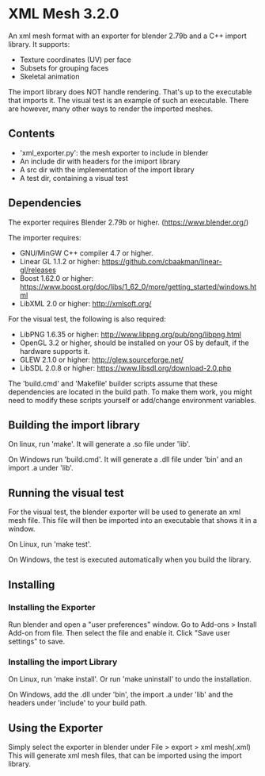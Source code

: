 # XML Mesh 3.2.0
An xml mesh format with an exporter for blender 2.79b and a C++ import library.
It supports:
* Texture coordinates (UV) per face
* Subsets for grouping faces
* Skeletal animation

The import library does NOT handle rendering. That's up to the executable that imports it.
The visual test is an example of such an executable. There are however, many other ways to render the imported meshes.

## Contents
* 'xml_exporter.py': the mesh exporter to include in blender
* An include dir with headers for the imiport library
* A src dir with the implementation of the import library
* A test dir, containing a visual test

## Dependencies
The exporter requires Blender 2.79b or higher. (https://www.blender.org/)

The importer requires:
* GNU/MinGW C++ compiler 4.7 or higher.
* Linear GL 1.1.2 or higher: https://github.com/cbaakman/linear-gl/releases
* Boost 1.62.0 or higher: https://www.boost.org/doc/libs/1_62_0/more/getting_started/windows.html
* LibXML 2.0 or higher: http://xmlsoft.org/

For the visual test, the following is also required:
* LibPNG 1.6.35 or higher: http://www.libpng.org/pub/png/libpng.html
* OpenGL 3.2 or higher, should be installed on your OS by default, if the hardware supports it.
* GLEW 2.1.0 or higher: http://glew.sourceforge.net/
* LibSDL 2.0.8 or higher: https://www.libsdl.org/download-2.0.php

The 'build.cmd' and 'Makefile' builder scripts assume that these dependencies are located in the build path.
To make them work, you might need to modify these scripts yourself or add/change environment variables.

## Building the import library
On linux, run 'make'. It will generate a .so file under 'lib'.

On Windows run 'build.cmd'. It will generate a .dll file under 'bin' and an import .a under 'lib'.

## Running the visual test
For the visual test, the blender exporter will be used to generate an xml mesh file.
This file will then be imported into an executable that shows it in a window.

On Linux, run 'make test'.

On Windows, the test is executed automatically when you build the library.

## Installing

### Installing the Exporter
Run blender and open a "user preferences" window. Go to Add-ons > Install Add-on from file. Then select the file and enable it.
Click "Save user settings" to save.

### Installing the import Library
On Linux, run 'make install'. Or run 'make uninstall' to undo the installation.

On Windows, add the .dll under 'bin', the import .a under 'lib' and the headers under 'include' to your build path.

## Using the Exporter
Simply select the exporter in blender under File > export > xml mesh(.xml)
This will generate xml mesh files, that can be imported using the import library.
